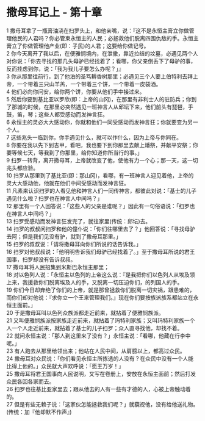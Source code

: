 # 撒母耳记上 - 第十章
  
 1 撒母耳拿了一瓶膏油浇在扫罗头上，和他亲嘴，说：『这不是永恒主膏立你做管理他民的人君吗？你必管束永恒主的人民；必拯救他们脱离四围仇敌的手。永恒主膏立了你做管理他产业(即：子民)的人君；这要给你做记号。  
 2 你今天离开了我以后，在便雅悯境内，在泄撒，靠近拉结的坟墓，必遇见两个人对你说：「你去寻找的那几头母驴已经找着了；看哪，你父亲倒丢下了母驴的事，反而挂虑到你，说：「我为我儿子要怎么办呢？」』  
 3 你从那里往前行，到了他泊的圣笃耨香树那里；必遇见三个人要上伯特利去拜上帝，一个带着三只山羊羔，一个带着三个饼，一个带着一皮袋酒。  
 4 他们必向你问安，给你两个饼，你要从他们手中接过来。  
 5 然后你要到基比亚以罗欣(即：上帝的山冈)，在那里有非利士人的驻防兵；你到了那城的时候，在那里必突然遇见一班神言人从邱坛下来，他们前头有琵琶，手鼓，笛，琴；这些人都受感动而发神言狂。  
 6 永恒主的灵必大大感动你，你就和他们一同受感动而发神言狂；你就要变为另一个人。  
 7 这些兆头一临到你，你手遇见什么，就可以作什么，因为上帝与你同在。  
 8 你要在我以先下到吉甲，看吧，我也要下到你那里去献上燔祭，并献平安祭；你要等候七天，等我到了你那里，给你知道你所当行的事。」  
 9 扫罗一转背，离开撒母耳，上帝就改变了他，使他有力一个心；那一天，这一切兆头都应验。  
 10 扫罗从那里到了基比亚(即：那山冈)，看哪，有一班神言人迎见着他，上帝的灵大大感动他，他就在他们中间受感动而发神言狂。  
 11 凡素来认识扫罗的人看见他和神言人们一同传神言，都彼此对说：「基士的儿子遇见什么啦？扫罗也在神言人中间吗？」  
 12 那里有一个人回答说：「这些人的父亲是谁呢？」因此有一句俗语说：「扫罗也在神言人中间吗？」  
 13 扫罗受感动而发神言狂发完了，就往家里(传统：邱坛)去。  
 14 扫罗的叔叔问扫罗和他的僮仆说：「你们往哪里去了？」他回答说：「寻找母驴去阿；但是我们见没有驴，就到了撒母耳那里。」  
 15 扫罗的叔叔说：「请将撒母耳向你们所说的话告诉我。」  
 16 扫罗对他叔叔说：「他明明告诉我们母驴已经找着了。」至于撒母耳所说的君王国事，扫罗却没有告诉叔叔。  
 17 撒母耳将人民招集到米斯巴永恒主那里；  
 18 对以色列人说：「永恒主以色列的上帝这么说：『是我把你们以色列人从埃及领上来，我援救你们脱离埃及人的手，又脱离一切压迫你们，的列国人的手。  
 19 你们今日却弃绝了你们的上帝，就是那曾拯救你们脱离一切灾祸，跟患难的，而你们却对他说：『求你立一个王来管理我们。』现在你们要按族派族系都站立在永恒主面前。」  
 20 于是撒母耳叫以色列众族派都走近前来，就拈着了便雅悯族派。  
 21 又叫便雅悯族派按家族走近前来，就拈着了玛特利家族；又叫玛特利家族一个人一个人走近前来，就拈着了基士的儿子扫罗；众人直寻找他，却找不着。  
 22 就问永恒主说：「那人到这里来了没有？」永恒主说：「看哪，他藏在行李中呢。」  
 23 有人跑去从那里给领出来；他站在人民中间，从肩膀以上，都高过众民。  
 24 撒母耳对众民说：「你们看见永恒主所拣选的人没有？在众民中没有一个人能比得上他的。」众民就大声欢呼说：「愿王万岁！」  
 25 撒母耳将君王国事向人民说明，又写在卷册上，安放在永恒主面前；然后打发众民各回各家而去。  
 26 扫罗也往基比亚家里去；跟从他去的人有一些有才德的人，心被上帝触动着的。  
 27 但是有些无赖子说：「这家伙怎能拯救我们呢？」就藐视他，没有给他送礼物。(传统：加『他却默不作声』)